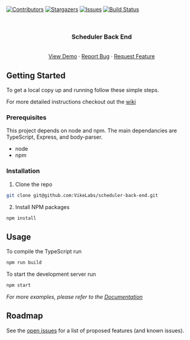 <!-- PROJECT SHIELDS -->
<!--
*** I'm using markdown "reference style" links for readability.
*** Reference links are enclosed in brackets [ ] instead of parentheses ( ).
*** See the bottom of this document for the declaration of the reference variables
*** for contributors-url, forks-url, etc. This is an optional, concise syntax you may use.
*** https://www.markdownguide.org/basic-syntax/#reference-style-links
-->
[![Contributors][contributors-shield]][contributors-url]
[![Stargazers][stars-shield]][stars-url]
[![Issues][issues-shield]][issues-url]
[![Build Status][build-shield]][build-url]

<!-- PROJECT LOGO -->
<br />
<p align="center">
 
  <h3 align="center">Scheduler Back End</h3>

  <p align="center">
    <br />
    <a href="https://uvic-scheduler-server.herokuapp.com/courses">View Demo</a>
    ·
    <a href="https://github.com/VikeLabs/scheduler-back-end/issues">Report Bug</a>
    ·
    <a href="https://github.com/VikeLabs/scheduler-back-end/issues">Request Feature</a>
  </p>
</p>

<!-- GETTING STARTED -->
## Getting Started

To get a local copy up and running follow these simple steps. 

For more detailed instructions checkout out the <a href="https://github.com/VikeLabs/scheduler-back-end/wiki/Setup">wiki</a>

### Prerequisites

This project depends on node and npm. The main dependancies are TypeScript, Express, and body-parser.
* node
* npm

### Installation
 
1. Clone the repo
```sh
git clone git@github.com:VikeLabs/scheduler-back-end.git
```

2. Install NPM packages
```sh
npm install
```

<!-- USAGE EXAMPLES -->
## Usage

To compile the TypeScript run
```sh
npm run build
```

To start the development server run
```sh
npm start
```

_For more examples, please refer to the [Documentation](https://github.com/VikeLabs/scheduler-back-end/wiki)_

<!-- ROADMAP -->
## Roadmap

See the [open issues](https://github.com/github_username/repo/issues) for a list of proposed features (and known issues).



<!-- MARKDOWN LINKS & IMAGES -->
<!-- https://www.markdownguide.org/basic-syntax/#reference-style-links -->
[contributors-shield]: https://img.shields.io/github/contributors/VikeLabs/scheduler-back-end.svg?style=flat-square
[contributors-url]: https://github.com/VikeLabs/scheduler-back-end/graphs/contributors
[stars-shield]: https://img.shields.io/github/stars/VikeLabs/scheduler-back-end.svg?style=flat-square
[stars-url]: https://github.com/VikeLabs/scheduler-back-end/stargazers
[issues-shield]: https://img.shields.io/github/issues/VikeLabs/scheduler-back-end.svg?style=flat-square
[issues-url]: https://github.com/othneildrew/VikeLabs/scheduler-back-end/issues
[build-shield]: https://travis-ci.com/VikeLabs/scheduler-back-end.svg?branch=master
[build-url]: https://travis-ci.com/VikeLabs/scheduler-back-end
